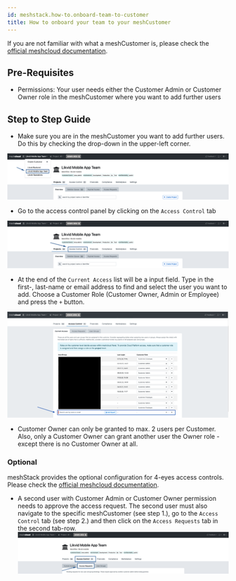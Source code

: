 ```yaml
---
id: meshstack.how-to.onboard-team-to-customer
title: How to onboard your team to your meshCustomer
---
```


If you are not familiar with what a meshCustomer is, please check the [official meshcloud documentation](meshcloud.customer.md).

## Pre-Requisites

- Permissions: Your user needs either the Customer Admin or Customer Owner role in the meshCustomer where you want to add further users

## Step to Step Guide

- Make sure you are in the meshCustomer you want to add further users. Do this by checking the drop-down in the upper-left corner.

![Select meshCustomer in the upper left corner](./assets/customer/choose-customer.png "Pick meshCustomer")

- Go to the access control panel by clicking on the `Access Control` tab

![Click the Access Control tab](./assets/customer/customer-access-control.png "Access Control")

- At the end of the `Current Access` list will be a input field. Type in the first-, last-name or email address to find and select the user you want to add. Choose a Customer Role (Customer Owner, Admin or Employee) and press the `+` button.

![Add a user to the customer](./assets/customer/customer-access-control-add-a-user.png "add a user")

- Customer Owner can only be granted to max. 2 users per Customer. Also, only a Customer Owner can grant another user the Owner role - except there is no Customer Owner at all.

### Optional

meshStack provides the optional configuration for 4-eyes access controls.
Please check the [official meshcloud documentation](meshcloud.customer.md#invite-users-to-a-meshcustomer-team).

- A second user with Customer Admin or Customer Owner permission needs to approve the access request. The second user must also navigate to the specific meshCustomer (see step 1.), go to the `Access Control` tab (see step 2.) and then click on the `Access Requests` tab in the second tab-row.
![Click the Access Requests tab](./assets/customer/customer-access-approve.png "Access Control - Access Requests")
